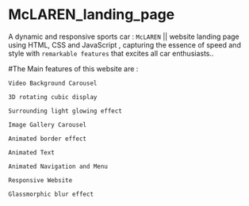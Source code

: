 # McLAREN_landing_page
 A dynamic and responsive sports car : `McLAREN` || website landing page using HTML, CSS and JavaScript , capturing the essence of speed and style with `remarkable features` that excites all car enthusiasts..

#The Main features of this website are :

`Video Background Carousel`
  
`3D rotating cubic display`
 
`Surrounding light glowing effect`
  
`Image Gallery Carousel`
 
`Animated border effect`
  
`Animated Text`
  
`Animated Navigation and Menu`
 
`Responsive Website`
 
`Glassmorphic blur effect`



